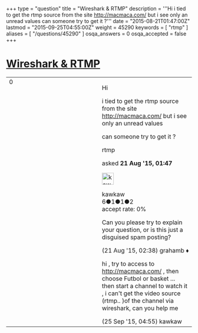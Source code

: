 +++
type = "question"
title = "Wireshark &amp; RTMP"
description = '''Hi i tied to get the rtmp source from the site http://macmaca.com/ but i see only an unread values can someone try to get it ?'''
date = "2015-08-21T01:47:00Z"
lastmod = "2015-09-25T04:55:00Z"
weight = 45290
keywords = [ "rtmp" ]
aliases = [ "/questions/45290" ]
osqa_answers = 0
osqa_accepted = false
+++

<div class="headNormal">

# [Wireshark & RTMP](/questions/45290/wireshark-rtmp)

</div>

<div id="main-body">

<div id="askform">

<table id="question-table" style="width:100%;"><colgroup><col style="width: 50%" /><col style="width: 50%" /></colgroup><tbody><tr class="odd"><td style="width: 30px; vertical-align: top"><div class="vote-buttons"><span id="post-45290-upvote" class="ajax-command post-vote up" rel="nofollow" title="I like this post (click again to cancel)"> </span><div id="post-45290-score" class="post-score" title="current number of votes">0</div><span id="post-45290-downvote" class="ajax-command post-vote down" rel="nofollow" title="I dont like this post (click again to cancel)"> </span> <span id="favorite-mark" class="ajax-command favorite-mark" rel="nofollow" title="mark/unmark this question as favorite (click again to cancel)"> </span><div id="favorite-count" class="favorite-count"></div></div></td><td><div id="item-right"><div class="question-body"><p>Hi</p><p>i tied to get the rtmp source from the site <a href="http://macmaca.com/">http://macmaca.com/</a> but i see only an unread values</p><p>can someone try to get it ?</p></div><div id="question-tags" class="tags-container tags"><span class="post-tag tag-link-rtmp" rel="tag" title="see questions tagged &#39;rtmp&#39;">rtmp</span></div><div id="question-controls" class="post-controls"></div><div class="post-update-info-container"><div class="post-update-info post-update-info-user"><p>asked <strong>21 Aug '15, 01:47</strong></p><img src="https://secure.gravatar.com/avatar/0061451e13760f0b37393aa762bff547?s=32&amp;d=identicon&amp;r=g" class="gravatar" width="32" height="32" alt="kawkaw&#39;s gravatar image" /><p><span>kawkaw</span><br />
<span class="score" title="6 reputation points">6</span><span title="1 badges"><span class="badge1">●</span><span class="badgecount">1</span></span><span title="1 badges"><span class="silver">●</span><span class="badgecount">1</span></span><span title="2 badges"><span class="bronze">●</span><span class="badgecount">2</span></span><br />
<span class="accept_rate" title="Rate of the user&#39;s accepted answers">accept rate:</span> <span title="kawkaw has no accepted answers">0%</span></p></div></div><div id="comments-container-45290" class="comments-container"><span id="45291"></span><div id="comment-45291" class="comment"><div id="post-45291-score" class="comment-score"></div><div class="comment-text"><p>Can you please try to explain your question, or is this just a disguised spam posting?</p></div><div id="comment-45291-info" class="comment-info"><span class="comment-age">(21 Aug '15, 02:38)</span> <span class="comment-user userinfo">grahamb ♦</span></div></div><span id="46157"></span><div id="comment-46157" class="comment"><div id="post-46157-score" class="comment-score"></div><div class="comment-text"><p>hi , try to access to <a href="http://macmaca.com/">http://macmaca.com/</a> , then choose Futbol or basket ... then start a channel to watch it , i can't get the video source (rtmp.. )of the channel via wireshark, can you help me</p></div><div id="comment-46157-info" class="comment-info"><span class="comment-age">(25 Sep '15, 04:55)</span> <span class="comment-user userinfo">kawkaw</span></div></div></div><div id="comment-tools-45290" class="comment-tools"></div><div class="clear"></div><div id="comment-45290-form-container" class="comment-form-container"></div><div class="clear"></div></div></td></tr></tbody></table>

</div>

</div>

